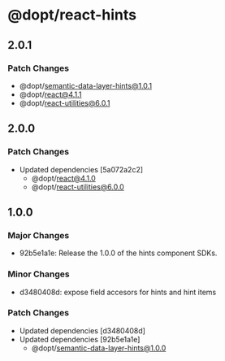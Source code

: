 # @dopt/react-hints

## 2.0.1

### Patch Changes

- @dopt/semantic-data-layer-hints@1.0.1
- @dopt/react@4.1.1
- @dopt/react-utilities@6.0.1

## 2.0.0

### Patch Changes

- Updated dependencies [5a072a2c2]
  - @dopt/react@4.1.0
  - @dopt/react-utilities@6.0.0

## 1.0.0

### Major Changes

- 92b5e1a1e: Release the 1.0.0 of the hints component SDKs.

### Minor Changes

- d3480408d: expose field accesors for hints and hint items

### Patch Changes

- Updated dependencies [d3480408d]
- Updated dependencies [92b5e1a1e]
  - @dopt/semantic-data-layer-hints@1.0.0
